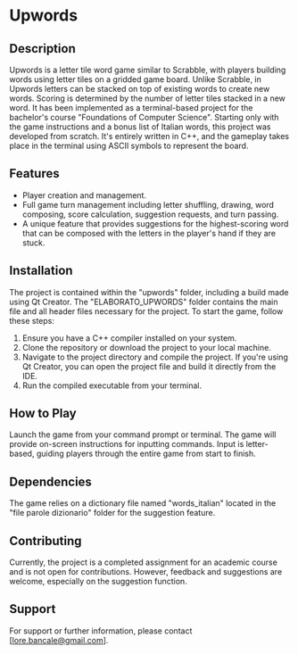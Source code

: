 # Upwords

## Description
Upwords is a letter tile word game similar to Scrabble, with players building words using letter tiles on a gridded game board. Unlike Scrabble, in Upwords letters can be stacked on top of existing words to create new words. Scoring is determined by the number of letter tiles stacked in a new word. It has been implemented as a terminal-based project for the bachelor's course "Foundations of Computer Science". Starting only with the game instructions and a bonus list of Italian words, this project was developed from scratch. It's entirely written in C++, and the gameplay takes place in the terminal using ASCII symbols to represent the board.

## Features
- Player creation and management.
- Full game turn management including letter shuffling, drawing, word composing, score calculation, suggestion requests, and turn passing.
- A unique feature that provides suggestions for the highest-scoring word that can be composed with the letters in the player's hand if they are stuck.

## Installation
The project is contained within the "upwords" folder, including a build made using Qt Creator. The "ELABORATO_UPWORDS" folder contains the main file and all header files necessary for the project.
To start the game, follow these steps:
1. Ensure you have a C++ compiler installed on your system.
2. Clone the repository or download the project to your local machine.
3. Navigate to the project directory and compile the project. If you're using Qt Creator, you can open the project file and build it directly from the IDE.
4. Run the compiled executable from your terminal.

## How to Play
Launch the game from your command prompt or terminal. The game will provide on-screen instructions for inputting commands. Input is letter-based, guiding players through the entire game from start to finish.

## Dependencies
The game relies on a dictionary file named "words_italian" located in the "file parole dizionario" folder for the suggestion feature.

## Contributing
Currently, the project is a completed assignment for an academic course and is not open for contributions. However, feedback and suggestions are welcome, especially on the suggestion function.

## Support
For support or further information, please contact [lore.bancale@gmail.com].
